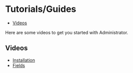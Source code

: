 # Tutorials/Guides

- [Videos](#videos)

Here are some videos to get you started with Administrator.

<a name="videos"></a>
## Videos

- [Installation](https://vimeo.com/64693369)
- [Fields](https://vimeo.com/65980351)
